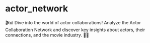 # actor_network
🎬📊 Dive into the world of actor collaborations! Analyze the Actor Collaboration Network and discover key insights about actors, their connections, and the movie industry. 🎥🤝
